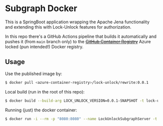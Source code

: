 # Subgraph Docker

This is a SpringBoot application wrapping the Apache Jena functionality and extending this with
Lock-Unlock features for authorization.

In this repo there's a GitHub Actions pipeline that builds it automatically and pushes it (from
`main` branch only) to the ~~[GitHub Container
Registry](https://docs.github.com/en/packages/working-with-a-github-packages-registry/working-with-the-container-registry)~~
Azure locked (pun intended!) Docker registry.

## Usage

Use the published image by:

```bash
$ docker pull <azure-container-registry>/lock-unlock/rewrite:0.0.1
```

Local build (run in the root of this repo):

```bash
$ docker build --build-arg LOCK_UNLOCK_VERSION=0.0.1-SNAPSHOT -t lock-unlock/subgraph:0.0.1 -f docker/Dockerfile .
```

Running (just) the docker container:

```bash
$ docker run -i --rm -p "8080:8080" --name LockUnlockSubgraphServer -t lock-unlock/subgraph:0.0.1 --mem /ds
```
